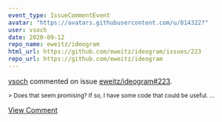 ```yaml
---
event_type: IssueCommentEvent
avatar: "https://avatars.githubusercontent.com/u/814322?"
user: vsoch
date: 2020-09-12
repo_name: eweitz/ideogram
html_url: https://github.com/eweitz/ideogram/issues/223
repo_url: https://github.com/eweitz/ideogram
---
```


<a href='https://github.com/vsoch' target='_blank'>vsoch</a> commented on issue <a href='https://github.com/eweitz/ideogram/issues/223' target='_blank'>eweitz/ideogram#223</a>.

<small>> Does that seem promising? If so, I have some code that could be useful....</small>

<a href='https://github.com/eweitz/ideogram/issues/223' target='_blank'>View Comment</a>